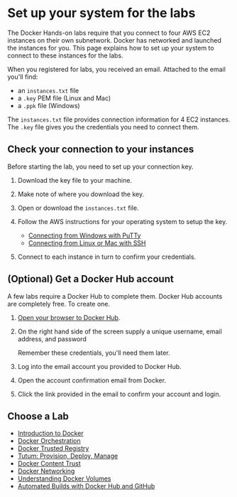 # Set up your system for the labs

The Docker Hands-on labs require that you connect to four AWS EC2 instances on their own subnetwork. Docker has networked and launched the instances for you. This page explains how to set up your system to connect to these instances for the labs.

When you registered for labs, you received an email. Attached to the email you'll find:

* an `instances.txt` file 
* a `.key` PEM file (Linux and Mac)
* a `.ppk` file (Windows)

The `instances.txt` file provides connection information for 4 EC2 instances. The `.key` file gives you the credentials you need to connect them.

## Check your connection to your instances

Before starting the lab, you need to set up your connection key.

1. Download the key file to your machine.

2. Make note of where you download the key.

3. Open or download the `instances.txt` file.

4. Follow the AWS instructions for your operating system to setup the key.

	* <a href="http://docs.aws.amazon.com/AWSEC2/latest/UserGuide/putty.html" target="_blank">Connecting from Windows with PuTTy</a>
	* <a href="http://docs.aws.amazon.com/AWSEC2/latest/UserGuide/AccessingInstancesLinux.html" target="_blank">Connecting from Linux or Mac with SSH</a>

5. Connect to each instance in turn to confirm your credentials.


## (Optional) Get a Docker Hub account

A few labs require a Docker Hub to complete them. Docker Hub accounts are completely free. To create one.

1. <a href="http://hub.docker.com" targe="_blank">Open your browser to Docker Hub</a>.

2. On the right hand side of the screen supply a unique username, email address, and password

	Remember these credentials, you'll need them later.

3. Log into the email account you provided to Docker Hub.

4. Open the account confirmation email from Docker.

5. Click the link provided in the email to confirm your account and login.

## Choose a Lab

* [Introduction to Docker](1-docker-introduction.md)
* [Docker Orchestration](2-orchestration.md)
* [Docker Trusted Registry](3-dtr.md)
* [Tutum: Provision, Deploy, Manage](4-tutum-basics.md)
* [Docker Content Trust](5-content-trust.md)
* [Docker Networking](6-networking.md)
* [Understanding Docker Volumes](7-volumes.md)
* [Automated Builds with Docker Hub and GitHub](8-Automated-builds.md)
